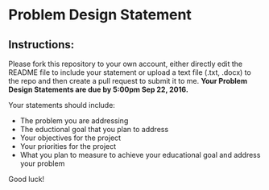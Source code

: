# Problem Design Statement

## Instructions:

Please fork this repository to your own account, either directly edit the README file to include your statement or upload a text file (.txt, .docx) to the repo and then create a pull request to submit it to me. **Your Problem Design Statements are due by 5:00pm Sep 22, 2016.**

Your statements should include:

* The problem you are addressing
* The eductional goal that you plan to address
* Your objectives for the project
* Your priorities for the project
* What you plan to measure to achieve your educational goal and address your problem

Good luck!
